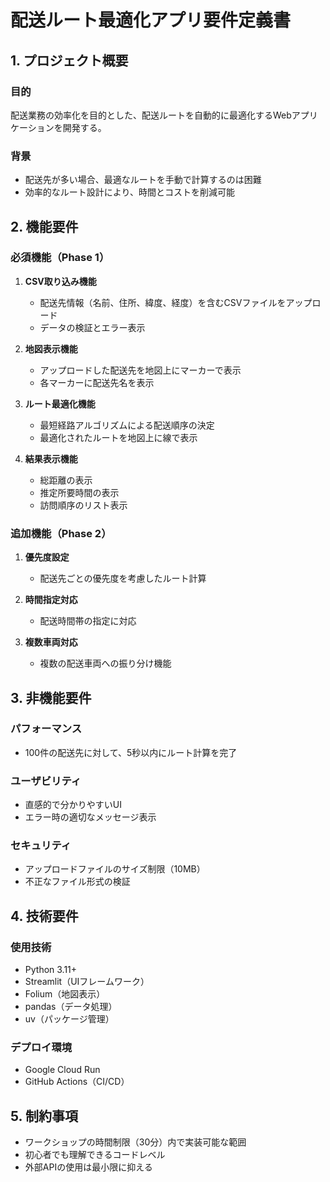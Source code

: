 # 配送ルート最適化アプリ要件定義書

## 1. プロジェクト概要

### 目的
配送業務の効率化を目的とした、配送ルートを自動的に最適化するWebアプリケーションを開発する。

### 背景
- 配送先が多い場合、最適なルートを手動で計算するのは困難
- 効率的なルート設計により、時間とコストを削減可能

## 2. 機能要件

### 必須機能（Phase 1）
1. **CSV取り込み機能**
   - 配送先情報（名前、住所、緯度、経度）を含むCSVファイルをアップロード
   - データの検証とエラー表示

2. **地図表示機能**
   - アップロードした配送先を地図上にマーカーで表示
   - 各マーカーに配送先名を表示

3. **ルート最適化機能**
   - 最短経路アルゴリズムによる配送順序の決定
   - 最適化されたルートを地図上に線で表示

4. **結果表示機能**
   - 総距離の表示
   - 推定所要時間の表示
   - 訪問順序のリスト表示

### 追加機能（Phase 2）
1. **優先度設定**
   - 配送先ごとの優先度を考慮したルート計算

2. **時間指定対応**
   - 配送時間帯の指定に対応

3. **複数車両対応**
   - 複数の配送車両への振り分け機能

## 3. 非機能要件

### パフォーマンス
- 100件の配送先に対して、5秒以内にルート計算を完了

### ユーザビリティ
- 直感的で分かりやすいUI
- エラー時の適切なメッセージ表示

### セキュリティ
- アップロードファイルのサイズ制限（10MB）
- 不正なファイル形式の検証

## 4. 技術要件

### 使用技術
- Python 3.11+
- Streamlit（UIフレームワーク）
- Folium（地図表示）
- pandas（データ処理）
- uv（パッケージ管理）

### デプロイ環境
- Google Cloud Run
- GitHub Actions（CI/CD）

## 5. 制約事項

- ワークショップの時間制限（30分）内で実装可能な範囲
- 初心者でも理解できるコードレベル
- 外部APIの使用は最小限に抑える

